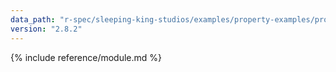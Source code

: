 ```yaml
---
data_path: "r-spec/sleeping-king-studios/examples/property-examples/properties"
version: "2.8.2"
---
```


{% include reference/module.md %}

